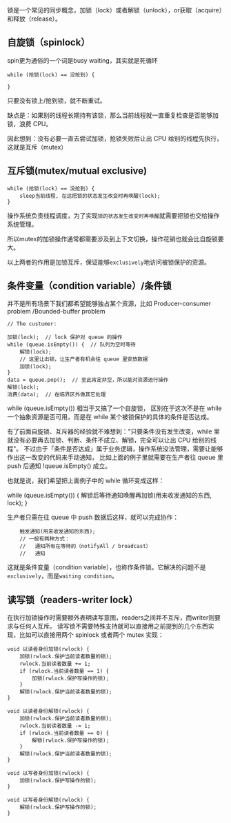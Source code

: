 锁是一个常见的同步概念，加锁（lock）或者解锁（unlock），or获取（acquire）和释放（release）。



## 自旋锁（spinlock）
spin更为通俗的一个词是busy waiting，其实就是死循环

```
while (抢锁(lock) == 没抢到) {

}

```
只要没有锁上/抢到锁，就不断重试。

缺点是：如果别的线程长期持有该锁，那么当前线程就一直重复检查是否能够加锁，浪费 CPU。

因此想到：没有必要一直去尝试加锁，抢锁失败后让出 CPU 给别的线程先执行，这就是互斥（mutex）

## 互斥锁(mutex/mutual exclusive)

```
while (抢锁(lock) == 没抢到) {
    sleep当前线程, 在这把锁的状态发生改变时再唤醒(lock);
}
```

操作系统负责线程调度，为了实现`锁的状态发生改变时再唤醒`就需要把锁也交给操作系统管理。

所以mutex的加锁操作通常都需要涉及到上下文切换，操作花销也就会比自旋锁要大。

以上两者的作用是加锁互斥，保证能够`exclusively`地访问被锁保护的资源。


## 条件变量（condition variable）/条件锁

并不是所有场景下我们都希望能够独占某个资源，比如 Producer-consumer problem /Bounded-buffer problem

```
// The custumer:

加锁(lock);  // lock 保护对 queue 的操作
while (queue.isEmpty()) {  // 队列为空时等待
    解锁(lock);
    // 这里让出锁，让生产者有机会往 queue 里安放数据
    加锁(lock);
}
data = queue.pop();  // 至此肯定非空，所以能对资源进行操作
解锁(lock);
消费(data);  // 在临界区外做其它处理
```

while (queue.isEmpty()) 相当于又搞了一个自旋锁， 区别在于这次不是在 while 一个抽象资源是否可用，而是在 while 某个被锁保护的具体的条件是否达成。

有了前面自旋锁、互斥器的经验就不难想到："只要条件没有发生改变，while 里就没有必要再去加锁、判断、条件不成立、解锁，完全可以让出 CPU 给别的线程"。
不过由于「条件是否达成」属于业务逻辑，操作系统没法管理，需要让能够作出这一改变的代码来手动通知，
比如上面的例子里就需要在生产者往 queue 里 push 后通知 !queue.isEmpty() 成立。

也就是说，我们希望把上面例子中的 while 循环变成这样：

while (queue.isEmpty()) {
    解锁后等待通知唤醒再加锁(用来收发通知的东西, lock);
}

生产者只需在往 queue 中 push 数据后这样，就可以完成协作：
```
    触发通知(用来收发通知的东西);
    // 一般有两种方式：
    //   通知所有在等待的（notifyAll / broadcast）
    //   通知
```
这就是条件变量（condition variable），也称作条件锁。它解决的问题不是`exclusively`，而是`waiting condition`。


## 读写锁（readers-writer lock）
在执行加锁操作时需要额外表明读写意图，readers之间并不互斥，而writer则要求与任何人互斥。
读写锁不需要特殊支持就可以直接用之前提到的几个东西实现，比如可以直接用两个 spinlock 或者两个 mutex 实现：
```
void 以读者身份加锁(rwlock) {
    加锁(rwlock.保护当前读者数量的锁);
    rwlock.当前读者数量 += 1;
    if (rwlock.当前读者数量 == 1) {
        加锁(rwlock.保护写操作的锁);
    }
    解锁(rwlock.保护当前读者数量的锁);
}

void 以读者身份解锁(rwlock) {
    加锁(rwlock.保护当前读者数量的锁);
    rwlock.当前读者数量 -= 1;
    if (rwlock.当前读者数量 == 0) {
        解锁(rwlock.保护写操作的锁);
    }
    解锁(rwlock.保护当前读者数量的锁);
}

void 以写者身份加锁(rwlock) {
    加锁(rwlock.保护写操作的锁);
}

void 以写者身份解锁(rwlock) {
    解锁(rwlock.保护写操作的锁);
}
```

